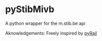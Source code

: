 # pyStibMivb
A python wrapper for the m.stib.be api

Aknowledgements:
Freely inspired by [pyRail](https://gitlab.com/tjorim/pyrail)
